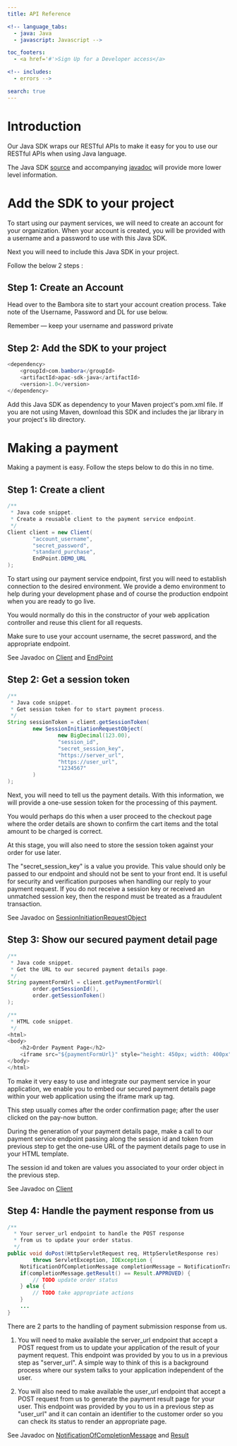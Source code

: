 ```yaml
---
title: API Reference

<!-- language_tabs:
  - java: Java
  - javascript: Javascript -->

toc_footers:
  - <a href='#'>Sign Up for a Developer access</a>

<!-- includes:
  - errors -->

search: true
---
```


# Introduction

Our Java SDK wraps our RESTful APIs to make it easy for you to use our RESTful APIs when using Java language.

The Java SDK [source](https://bitbucket.org/herbertn/apac-sdk-java/src) and accompanying [javadoc](javadoc/index.html) will provide more lower level information.

# Add the SDK to your project

To start using our payment services, we will need to create an account for your organization. When your account is created, you will be provided with a username and a password to use with this Java SDK.

Next you will need to include this Java SDK in your project.

Follow the below 2 steps :

## Step 1: Create an Account

Head over to the Bambora site to start your account creation process. Take note of the Username, Password and DL for use below.

<aside class="warning">
Remember — keep your username and password private
</aside>

## Step 2: Add the SDK to your project

```java
<dependency>
    <groupId>com.bambora</groupId>
    <artifactId>apac-sdk-java</artifactId>
    <version>1.0</version>
</dependency>
```

Add this Java SDK as dependency to your Maven project's pom.xml file. If you are not using Maven, download this SDK and includes the jar library in your project's lib directory.

# Making a payment

Making a payment is easy. Follow the steps below to do this in no time.

## Step 1: Create a client

```java
/**
 * Java code snippet.
 * Create a reusable client to the payment service endpoint.
 */
Client client = new Client(
        "account_username",
        "secret_password",
        "standard_purchase",
        EndPoint.DEMO_URL
);
```

To start using our payment service endpoint, first you will need to establish connection to the desired environment. We provide a demo environment to help during your development phase and of course the production endpoint when you are ready to go live.

You would normally do this in the constructor of your web application controller and reuse this client for all requests.

<aside class="notice">
Make sure to use your account username, the secret password, and the appropriate endpoint.
</aside>

See Javadoc on [Client](javadoc/com/bambora/Client.html) and [EndPoint](javadoc/com/bambora/EndPoint.html)

## Step 2: Get a session token

```java
/**
 * Java code snippet.
 * Get session token for to start payment process.
 */
String sessionToken = client.getSessionToken(
        new SessionInitiationRequestObject(
                new BigDecimal(123.00),
                "session_id",
                "secret_session_key",
                "https://server_url",
                "https://user_url",
                "1234567"
        )
);
```

Next, you will need to tell us the payment details. With this information, we will provide a one-use session token for the processing of this payment.

You would perhaps do this when a user proceed to the checkout page where the order details are shown to confirm the cart items and the total amount to be charged is correct.

At this stage, you will also need to store the session token against your order for use later.

<aside class="warning">
The "secret_session_key" is a value you provide. This value should only be passed to our endpoint and should not be sent to your front end. It is useful for security and verification purposes when handling our reply to your payment request. If you do not receive a session key or received an unmatched session key, then the respond must be treated as a fraudulent transaction.
</aside>

See Javadoc on [SessionInitiationRequestObject](javadoc/com/bambora/SessionInitiationRequestObject.html)

## Step 3: Show our secured payment detail page

```java
/**
 * Java code snippet.
 * Get the URL to our secured payment details page.
 */
String paymentFormUrl = client.getPaymentFormUrl(
        order.getSessionId(),
        order.getSessionToken()
);

/**
 * HTML code snippet.
 */
<html>
<body>
    <h2>Order Payment Page</h2>
    <iframe src="${paymentFormUrl}" style="height: 450px; width: 400px" />
</body>
</html>
```

To make it very easy to use and integrate our payment service in your application, we enable you to embed our secured payment details page within your web application using the iframe mark up tag.

This step usually comes after the order confirmation page; after the user clicked on the pay-now button.

During the generation of your payment details page, make a call to our payment service endpoint passing along the session id and token from previous step to get the one-use URL of the payment details page to use in your HTML template.

<aside class="notice">
The session id and token are values you associated to your order object in the previous step.
</aside>

See Javadoc on [Client](javadoc/com/bambora/Client.html)


## Step 4: Handle the payment response from us

```java
/**
  * Your server_url endpoint to handle the POST response
  * from us to update your order status.
  */
public void doPost(HttpServletRequest req, HttpServletResponse res)
        throws ServletException, IOException {
    NotificationOfCompletionMessage completionMessage = NotificationTranslator.translate(req);
    if(completionMessage.getResult() == Result.APPROVED) {
        // TODO update order status
    } else {
        // TODO take appropriate actions
    }
    ...
}
```

There are 2 parts to the handling of payment submission response from us.

1. You will need to make available the server_url endpoint that accept a POST request from us to update your application of the result of your payment request. This endpoint was provided by you to us in a previous step as "server_url". A simple way to think of this is a background process where our system talks to your application independent of the user.

2. You will also need to make available the user_url endpoint that accept a POST request from us to generate the payment result page for your user. This endpoint was provided by you to us in a previous step as "user_url" and it can contain an identifier to the customer order so you can check its status to render an appropriate page.

See Javadoc on [NotificationOfCompletionMessage](javadoc/com/bambora/notification/NotificationOfCompletionMessage.html) and [Result](javadoc/com/bambora/notification/NotificationOfCompletionMessage.Result.html)

